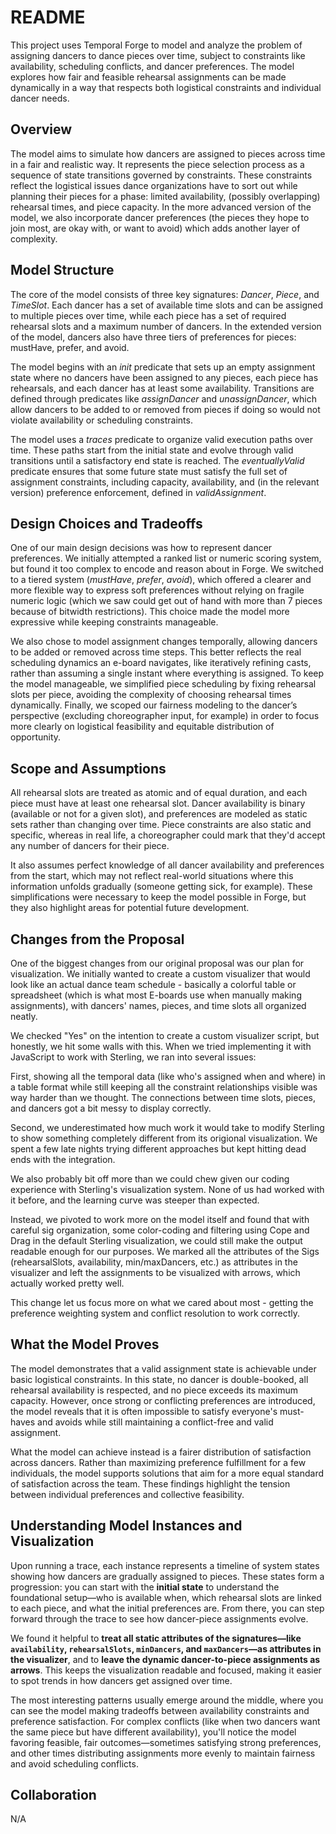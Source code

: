 # README

This project uses Temporal Forge to model and analyze the problem of assigning dancers to dance pieces over time, subject to constraints like availability, scheduling conflicts, and dancer preferences. The model explores how fair and feasible rehearsal assignments can be made dynamically in a way that respects both logistical constraints and individual dancer needs.

##  Overview

The model aims to simulate how dancers are assigned to pieces across time in a fair and realistic way. It represents the piece selection process as a sequence of state transitions governed by constraints. These constraints reflect the logistical issues dance organizations have to sort out while planning their pieces for a phase: limited availability, (possibly overlapping) rehearsal times, and piece capacity. In the more advanced version of the model, we also incorporate dancer preferences (the pieces they hope to join most, are okay with, or want to avoid) which adds another layer of complexity.

## Model Structure

The core of the model consists of three key signatures: *Dancer*, *Piece*, and *TimeSlot*. Each dancer has a set of available time slots and can be assigned to multiple pieces over time, while each piece has a set of required rehearsal slots and a maximum number of dancers. In the extended version of the model, dancers also have three tiers of preferences for pieces: mustHave, prefer, and avoid.

The model begins with an *init* predicate that sets up an empty assignment state where no dancers have been assigned to any pieces, each piece has rehearsals, and each dancer has at least some availability. Transitions are defined through predicates like *assignDancer* and *unassignDancer*, which allow dancers to be added to or removed from pieces if doing so would not violate availability or scheduling constraints. 

The model uses a *traces* predicate to organize valid execution paths over time. These paths start from the initial state and evolve through valid transitions until a satisfactory end state is reached. The *eventuallyValid* predicate ensures that some future state must satisfy the full set of assignment constraints, including capacity, availability, and (in the relevant version) preference enforcement, defined in *validAssignment*.

## Design Choices and Tradeoffs

One of our main design decisions was how to represent dancer preferences. We initially attempted a ranked list or numeric scoring system, but found it too complex to encode and reason about in Forge. We switched to a tiered system (*mustHave*, *prefer*, *avoid*), which offered a clearer and more flexible way to express soft preferences without relying on fragile numeric logic (which we saw could get out of hand with more than 7 pieces because of bitwidth restrictions). This choice made the model more expressive while keeping constraints manageable.

We also chose to model assignment changes temporally, allowing dancers to be added or removed across time steps. This better reflects the real scheduling dynamics an e-board navigates, like iteratively refining casts, rather than assuming a single instant where everything is assigned. To keep the model manageable, we simplified piece scheduling by fixing rehearsal slots per piece, avoiding the complexity of choosing rehearsal times dynamically. Finally, we scoped our fairness modeling to the dancer’s perspective (excluding choreographer input, for example) in order to focus more clearly on logistical feasibility and equitable distribution of opportunity.


## Scope and Assumptions

All rehearsal slots are treated as atomic and of equal duration, and each piece must have at least one rehearsal slot. Dancer availability is binary (available or not for a given slot), and preferences are modeled as static sets rather than changing over time. Piece constraints are also static and specific, whereas in real life, a choreographer could mark that they'd accept any number of dancers for their piece.

It also assumes perfect knowledge of all dancer availability and preferences from the start, which may not reflect real-world situations where this information unfolds gradually (someone getting sick, for example). These simplifications were necessary to keep the model possible in Forge, but they also highlight areas for potential future development.

## Changes from the Proposal

One of the biggest changes from our original proposal was our plan for visualization. We initially wanted to create a custom visualizer that would look like an actual dance team schedule - basically a colorful table or spreadsheet (which is what most E-boards use when manually making assignments), with dancers' names, pieces, and time slots all organized neatly.

We checked "Yes" on the intention to create a custom visualizer script, but honestly, we hit some walls with this. When we tried implementing it with JavaScript to work with Sterling, we ran into several issues:

First, showing all the temporal data (like who's assigned when and where) in a table format while still keeping all the constraint relationships visible was way harder than we thought. The connections between time slots, pieces, and dancers got a bit messy to display correctly.

Second, we underestimated how much work it would take to modify Sterling to show something completely different from its origional visualization. We spent a few late nights trying different approaches but kept hitting dead ends with the integration.

We also probably bit off more than we could chew given our coding experience with Sterling's visualization system. None of us had worked with it before, and the learning curve was steeper than expected.

Instead, we pivoted to work more on the model itself and found that with careful sig organization, some color-coding and filtering using Cope and Drag in the default Sterling visualization, we could still make the output readable enough for our purposes. We marked all the attributes of the Sigs (rehearsalSlots, availability, min/maxDancers, etc.) as attributes in the visualizer and left the assignments to be visualized with arrows, which actually worked pretty well.

This change let us focus more on what we cared about most - getting the preference weighting system and conflict resolution to work correctly.

## What the Model Proves

The model demonstrates that a valid assignment state is achievable under basic logistical constraints. In this state, no dancer is double-booked, all rehearsal availability is respected, and no piece exceeds its maximum capacity. However, once strong or conflicting preferences are introduced, the model reveals that it is often impossible to satisfy everyone's must-haves and avoids while still maintaining a conflict-free and valid assignment.

What the model can achieve instead is a fairer distribution of satisfaction across dancers. Rather than maximizing preference fulfillment for a few individuals, the model supports solutions that aim for a more equal standard of satisfaction across the team. These findings highlight the tension between individual preferences and collective feasibility.

## Understanding Model Instances and Visualization

Upon running a trace, each instance represents a timeline of system states showing how dancers are gradually assigned to pieces. These states form a progression: you can start with the **initial state** to understand the foundational setup—who is available when, which rehearsal slots are linked to each piece, and what the initial preferences are. From there, you can step forward through the trace to see how dancer-piece assignments evolve.

We found it helpful to **treat all static attributes of the signatures—like `availability`, `rehearsalSlots`, `minDancers`, and `maxDancers`—as attributes in the visualizer**, and to **leave the dynamic dancer-to-piece assignments as arrows**. This keeps the visualization readable and focused, making it easier to spot trends in how dancers get assigned over time.

The most interesting patterns usually emerge around the middle, where you can see the model making tradeoffs between availability constraints and preference satisfaction. For complex conflicts (like when two dancers want the same piece but have different availability), you'll notice the model favoring feasible, fair outcomes—sometimes satisfying strong preferences, and other times distributing assignments more evenly to maintain fairness and avoid scheduling conflicts.

## Collaboration

N/A